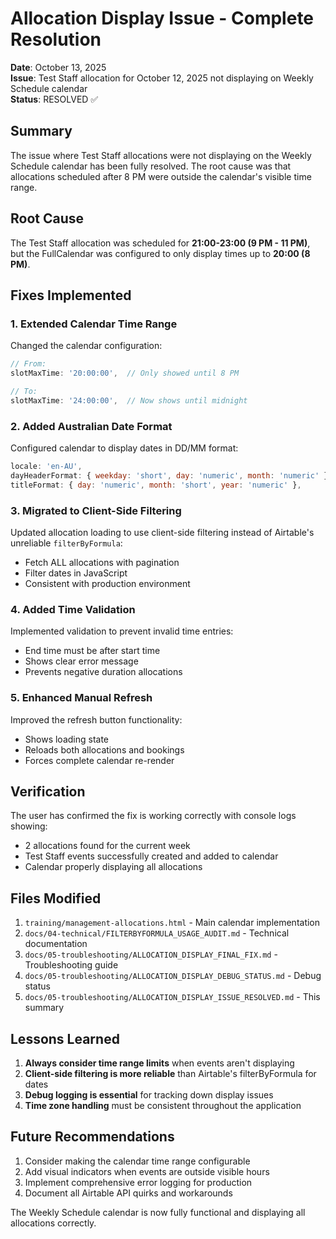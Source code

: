 # Allocation Display Issue - Complete Resolution

**Date**: October 13, 2025  
**Issue**: Test Staff allocation for October 12, 2025 not displaying on Weekly Schedule calendar  
**Status**: RESOLVED ✅

## Summary

The issue where Test Staff allocations were not displaying on the Weekly Schedule calendar has been fully resolved. The root cause was that allocations scheduled after 8 PM were outside the calendar's visible time range.

## Root Cause

The Test Staff allocation was scheduled for **21:00-23:00 (9 PM - 11 PM)**, but the FullCalendar was configured to only display times up to **20:00 (8 PM)**.

## Fixes Implemented

### 1. Extended Calendar Time Range
Changed the calendar configuration:
```javascript
// From:
slotMaxTime: '20:00:00',  // Only showed until 8 PM

// To:
slotMaxTime: '24:00:00',  // Now shows until midnight
```

### 2. Added Australian Date Format
Configured calendar to display dates in DD/MM format:
```javascript
locale: 'en-AU',
dayHeaderFormat: { weekday: 'short', day: 'numeric', month: 'numeric' },
titleFormat: { day: 'numeric', month: 'short', year: 'numeric' },
```

### 3. Migrated to Client-Side Filtering
Updated allocation loading to use client-side filtering instead of Airtable's unreliable `filterByFormula`:
- Fetch ALL allocations with pagination
- Filter dates in JavaScript
- Consistent with production environment

### 4. Added Time Validation
Implemented validation to prevent invalid time entries:
- End time must be after start time
- Shows clear error message
- Prevents negative duration allocations

### 5. Enhanced Manual Refresh
Improved the refresh button functionality:
- Shows loading state
- Reloads both allocations and bookings
- Forces complete calendar re-render

## Verification

The user has confirmed the fix is working correctly with console logs showing:
- 2 allocations found for the current week
- Test Staff events successfully created and added to calendar
- Calendar properly displaying all allocations

## Files Modified

1. `training/management-allocations.html` - Main calendar implementation
2. `docs/04-technical/FILTERBYFORMULA_USAGE_AUDIT.md` - Technical documentation
3. `docs/05-troubleshooting/ALLOCATION_DISPLAY_FINAL_FIX.md` - Troubleshooting guide
4. `docs/05-troubleshooting/ALLOCATION_DISPLAY_DEBUG_STATUS.md` - Debug status
5. `docs/05-troubleshooting/ALLOCATION_DISPLAY_ISSUE_RESOLVED.md` - This summary

## Lessons Learned

1. **Always consider time range limits** when events aren't displaying
2. **Client-side filtering is more reliable** than Airtable's filterByFormula for dates
3. **Debug logging is essential** for tracking down display issues
4. **Time zone handling** must be consistent throughout the application

## Future Recommendations

1. Consider making the calendar time range configurable
2. Add visual indicators when events are outside visible hours
3. Implement comprehensive error logging for production
4. Document all Airtable API quirks and workarounds

The Weekly Schedule calendar is now fully functional and displaying all allocations correctly.

